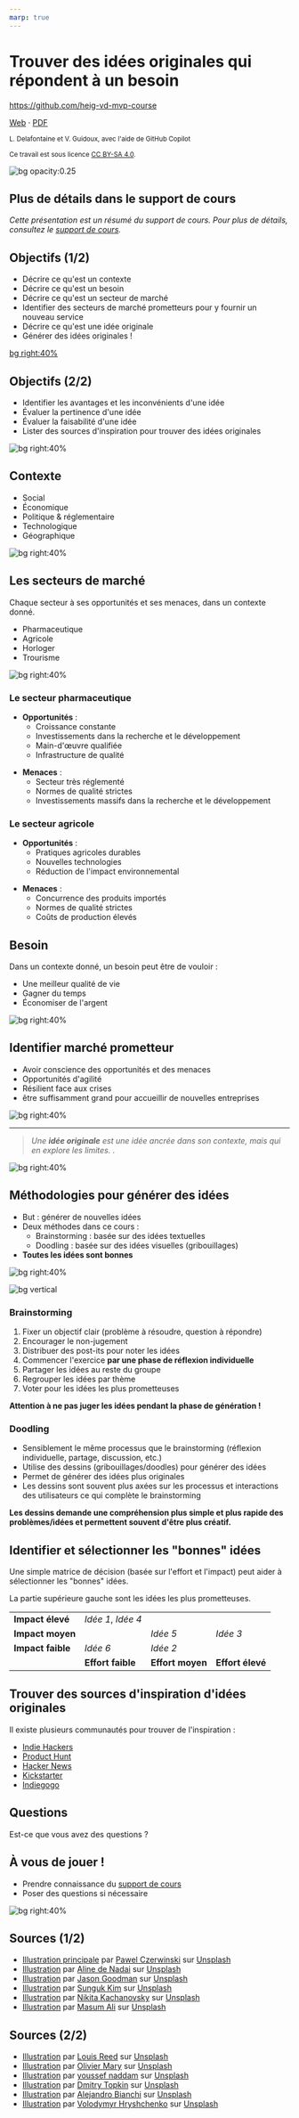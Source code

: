 ```yaml
---
marp: true
---
```


<!--
theme: gaia
size: 16:9
paginate: true
author: L. Delafontaine et V. Guidoux, avec l'aide de GitHub Copilot
title: HEIG-VD MVP Course - Trouver des idées originales qui répondent à un besoin
description: Trouver des idées originales qui répondent à un besoin pour le cours MVP à la HEIG-VD, Suisse
url: https://heig-vd-mvp-course.github.io/heig-vd-mvp-course/03-cours-trouver-des-idees-originales-qui-repondent-a-un-besoin/01-presentation/index.html
header: "**Trouver des idées originales qui répondent à un besoin**"
footer: "**HEIG-VD** - MVP Course 2024-2025 - CC BY-SA 4.0"
style: |
    :root {
        --color-background: #fff;
        --color-foreground: #333;
        --color-highlight: #f96;
        --color-dimmed: #888;
        --color-headings: #7d8ca3;
    }
    blockquote {
        font-style: italic;
    }
    table {
        width: 100%;
    }
    h1, h2, h3, h4, h5, h6 {
        color: var(--color-headings);
    }
    h2, h3, h4, h5, h6 {
        font-size: 1.5rem;
    }
    h1 a:link, h2 a:link, h3 a:link, h4 a:link, h5 a:link, h6 a:link {
        text-decoration: none;
    }
    section:not(.lead) > p, blockquote {
        text-align: justify;
    }
    section:has(h1) {
        padding: 50px;
    }
    section:has(h1) > header {
        display: none;
    }
    section > header {
        font-size: 50%;
    }
    .two-columns {
        display: grid;
        grid-template-columns: 1fr 1fr;
        gap: 1rem;
    }
headingDivider: 6
-->

# Trouver des idées originales qui répondent à un besoin

<!--
_class: lead
_paginate: false
-->

<https://github.com/heig-vd-mvp-course>

[Web][web] · [PDF][pdf]

<small>L. Delafontaine et V. Guidoux, avec l'aide de GitHub Copilot</small>

<small>Ce travail est sous licence [CC BY-SA 4.0][license].</small>

![bg opacity:0.25][illustration-principale]

## Plus de détails dans le support de cours

<!-- _class: lead -->

_Cette présentation est un résumé du support de cours. Pour plus de détails,
consultez le [support de cours][course-material]._

## Objectifs (1/2)

- Décrire ce qu'est un contexte
- Décrire ce qu'est un besoin
- Décrire ce qu'est un secteur de marché
- Identifier des secteurs de marché prometteurs pour y fournir un nouveau
  service
- Décrire ce qu'est une idée originale
- Générer des idées originales !

[bg right:40%][illustration-objectifs]

## Objectifs (2/2)

- Identifier les avantages et les inconvénients d'une idée
- Évaluer la pertinence d'une idée
- Évaluer la faisabilité d'une idée
- Lister des sources d'inspiration pour trouver des idées originales

![bg right:40%][illustration-objectifs]

## Contexte

- Social
- Économique
- Politique & réglementaire
- Technologique
- Géographique

![bg right:40%][illustration-contexte]

## Les secteurs de marché

Chaque secteur à ses opportunités et ses menaces, dans un contexte donné.

- Pharmaceutique
- Agricole
- Horloger
- Trourisme

![bg right:40%][illustration-secteur-de-marche]

### Le secteur pharmaceutique

<div class="two-columns center">
<div>

- **Opportunités** :
  - Croissance constante
  - Investissements dans la recherche et le développement
  - Main-d'œuvre qualifiée
  - Infrastructure de qualité

</div>
<div>

- **Menaces** :
  - Secteur très réglementé
  - Normes de qualité strictes
  - Investissements massifs dans la recherche et le développement
  </div>

### Le secteur agricole

<div class="two-columns center">
<div>

- **Opportunités** :
  - Pratiques agricoles durables
  - Nouvelles technologies
  - Réduction de l'impact environnemental

</div>

<div>

- **Menaces** :
  - Concurrence des produits importés
  - Normes de qualité strictes
  - Coûts de production élevés

</div>

## Besoin

Dans un contexte donné, un besoin peut être de vouloir :

- Une meilleur qualité de vie
- Gagner du temps
- Économiser de l'argent

![bg right:40%][illustration-identifier-un-besoin]

## Identifier marché prometteur

- Avoir conscience des opportunités et des menaces
- Opportunités d'agilité
- Résilient face aux crises
- être suffisamment grand pour accueillir de nouvelles entreprises

![bg right:40%][illustration-identifier-marche-prometteur]

<!-- ## Idée originale -->

---

<!-- _class: lead -->

> _Une **idée originale** est une idée ancrée dans son contexte, mais qui en
> explore les limites. ._

<!-- > _Une **idée originale** est une idée qui comprend son contexte et ose en
> dévier légèrement._ -->

![bg right:40% ][illustration-identifier-idee-pertinente]

## Méthodologies pour générer des idées

- But : générer de nouvelles idées
- Deux méthodes dans ce cours :
  - Brainstorming : basée sur des idées textuelles
  - Doodling : basée sur des idées visuelles (gribouillages)
- **Toutes les idées sont bonnes**

![bg right:40%][illustration-methodologies-generer-des-idees-1]

![bg vertical][illustration-methodologies-generer-des-idees-2]

### Brainstorming

1. Fixer un objectif clair (problème à résoudre, question à répondre)
2. Encourager le non-jugement
3. Distribuer des post-its pour noter les idées
4. Commencer l'exercice **par une phase de réflexion individuelle**
5. Partager les idées au reste du groupe
6. Regrouper les idées par thème
7. Voter pour les idées les plus prometteuses

**Attention à ne pas juger les idées pendant la phase de génération !**

### Doodling

- Sensiblement le même processus que le brainstorming (réflexion individuelle,
  partage, discussion, etc.)
- Utilise des dessins (gribouillages/doodles) pour générer des idées
- Permet de générer des idées plus originales
- Les dessins sont souvent plus axées sur les processus et interactions des
  utilisateurs ce qui complète le brainstorming

**Les dessins demande une compréhension plus simple et plus rapide des
problèmes/idées et permettent souvent d'être plus créatif.**

## Identifier et sélectionner les "bonnes" idées

Une simple matrice de décision (basée sur l'effort et l'impact) peut aider à
sélectionner les "bonnes" idées.

La partie supérieure gauche sont les idées les plus prometteuses.

|                   |                    |                  |                  |
| :---------------- | :----------------- | :--------------- | :--------------- |
| **Impact élevé**  | _Idée 1_, _Idée 4_ |                  |                  |
| **Impact moyen**  |                    | _Idée 5_         | _Idée 3_         |
| **Impact faible** | _Idée 6_           | _Idée 2_         |                  |
|                   | **Effort faible**  | **Effort moyen** | **Effort élevé** |

## Trouver des sources d'inspiration d'idées originales

Il existe plusieurs communautés pour trouver de l'inspiration :

- [Indie Hackers](https://www.indiehackers.com/)
- [Product Hunt](https://www.producthunt.com/)
- [Hacker News](https://news.ycombinator.com/)
- [Kickstarter](https://www.kickstarter.com/)
- [Indiegogo](https://www.indiegogo.com/)

## Questions

<!-- _class: lead -->

Est-ce que vous avez des questions ?

## À vous de jouer !

- Prendre connaissance du [support de cours][course-material]
- Poser des questions si nécessaire

![bg right:40%][illustration-a-vous-de-jouer]

## Sources (1/2)

- [Illustration principale][illustration-principale] par
  [Pawel Czerwinski](https://unsplash.com/@pawel_czerwinski) sur
  [Unsplash](https://unsplash.com/photos/blue-and-orange-abstract-painting-yn97LNy0bao)
- [Illustration][illustration-objectifs] par
  [Aline de Nadai](https://unsplash.com/@alinedenadai) sur
  [Unsplash](https://unsplash.com/photos/j6brni7fpvs)
- [Illustration][illustration-methodologies-generer-des-idees-1] par
  [Jason Goodman](https://unsplash.com/@jasongoodman_youxventures) sur
  [Unsplash](https://unsplash.com/photos/paper-on-wall-m2TU2gfqSeE)
- [Illustration][illustration-methodologies-generer-des-idees-2] par
  [Sunguk Kim](https://unsplash.com/@sunyu) sur
  [Unsplash](https://unsplash.com/photos/happy-birthday-to-you-greeting-card-o9RLeUVowG8)
- [Illustration][illustration-a-vous-de-jouer] par
  [Nikita Kachanovsky](https://unsplash.com/@nkachanovskyyy) sur
  [Unsplash](https://unsplash.com/photos/white-sony-ps4-dualshock-controller-over-persons-palm-FJFPuE1MAOM)
- [Illustration][illustration-secteur-de-marche] par
  [Masum Ali](https://unsplash.com/@masum_ali_photography) sur
  [Unsplash](https://unsplash.com/photos/refill-of-liquid-on-tubes-pwcKF7L4-no)

## Sources (2/2)

- [Illustration][illustration-secteur-de-marche-pharmaceutique] par
  [Louis Reed](https://unsplash.com/@_louisreed) sur
  [Unsplash](https://unsplash.com/photos/refill-of-liquid-on-tubes-pwcKF7L4-no)
- [Illustration][illustration-secteur-de-marche-agricole] par
  [Olivier Mary](https://unsplash.com/@oliviermary) sur
  [Unsplash](https://unsplash.com/photos/orange-pumpkin-on-green-grass-4JHV1dgjayI)
- [Illustration][illustration-identifier-un-besoin] par
  [youssef naddam](https://unsplash.com/@youssefnaddam) sur
  [Unsplash](https://unsplash.com/photos/two-persons-arms-iJ2IG8ckCpA)
- [Illustration][illustration-identifier-marche-prometteur] par
  [Dmitry Topkin](https://unsplash.com/@dtopkin1) sur
  [Unsplash](https://unsplash.com/photos/woman-in-black-jacket-wearing-yellow-knit-cap-xdx5hIHGt4A)
- [Illustration][illustration-identifier-idee-pertinente] par
  [Alejandro Bianchi](https://unsplash.com/@ale_s_bianchi) sur
  [Unsplash](https://unsplash.com/photos/light-bulb-illustration-_kdTyfnUFAc)
- [Illustration][illustration-contexte] par
  [Volodymyr Hryshchenko](https://unsplash.com/@lunarts) sur
  [Unsplash](https://unsplash.com/photos/shallow-focus-photo-of-white-paper-sheet-mounted-on-cork-board-ZT9gjcJog6U)

<!-- URLs -->

[web]:
	https://heig-vd-mvp-course.github.io/heig-vd-mvp-course/03-cours-trouver-des-idees-originales-qui-repondent-a-un-besoin/01-presentation/
[pdf]:
	https://heig-vd-mvp-course.github.io/heig-vd-mvp-course/03-cours-trouver-des-idees-originales-qui-repondent-a-un-besoin/01-presentation/03-cours-trouver-des-idees-originales-qui-repondent-a-un-besoin-presentation.pdf
[course-material]:
	https://github.com/heig-vd-mvp-course/heig-vd-mvp-course/blob/main/03-cours-trouver-des-idees-originales-qui-repondent-a-un-besoin/02-support-de-cours/README.md
[license]:
	https://github.com/heig-vd-mvp-course/heig-vd-mvp-course/blob/main/LICENSE.md

<!-- Illustrations -->

[illustration-principale]:
	https://images.unsplash.com/photo-1553949345-eb786bb3f7ba?fit=crop&h=720
[illustration-objectifs]:
	https://images.unsplash.com/photo-1516389573391-5620a0263801?fit=crop&h=720
[illustration-a-vous-de-jouer]:
	https://images.unsplash.com/photo-1509198397868-475647b2a1e5?fit=crop&h=720
[illustration-methodologies-generer-des-idees-1]:
	https://images.unsplash.com/photo-1552664688-cf412ec27db2?fit=crop&h=720
[illustration-methodologies-generer-des-idees-2]:
	https://images.unsplash.com/photo-1623116135497-a90bdc0ddca9?fit=crop&h=720
[illustration-secteur-de-marche]:
	https://images.unsplash.com/photo-1594700062947-2a1bc1fd19b6?fit=crop&h=720
[illustration-secteur-de-marche-pharmaceutique]:
	https://images.unsplash.com/photo-1532187863486-abf9dbad1b69?fit=crop&h=720
[illustration-secteur-de-marche-agricole]:
	https://images.unsplash.com/photo-1600020888788-94adc279a4a7?fit=crop&h=720
[illustration-identifier-un-besoin]:
	https://images.unsplash.com/photo-1541976844346-f18aeac57b06?fit=crop&h=720
[illustration-identifier-marche-prometteur]:
	https://images.unsplash.com/photo-1581306144940-6fdc110b7b71?fit=crop&h=720
[illustration-identifier-idee-pertinente]:
	https://images.unsplash.com/photo-1529310399831-ed472b81d589?fit=crop&h=720
[illustration-contexte]:
	https://images.unsplash.com/photo-1577401159468-3bbc7ee440b5?fit=crop&h=720
